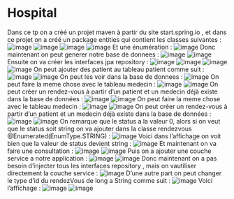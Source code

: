 
# Hospital
Dans ce tp on a créé un projet maven à partir du site start.spring.io , et dans ce projet on a créé un package entities qui contient les classes suivantes :
![image](https://github.com/baayaouiimane/TP2/assets/167249908/979705e6-4332-4f90-9d9e-896d94eeebab)
![image](https://github.com/baayaouiimane/TP2/assets/167249908/1e1c4778-c57b-4194-8aee-aaa2964259f0)
![image](https://github.com/baayaouiimane/TP2/assets/167249908/25c63102-4660-4606-975b-2fd80d2f08cc)
![image](https://github.com/baayaouiimane/TP2/assets/167249908/6191bb53-a396-4b09-92e5-fa8d7364913c)
Et une énumération :
![image](https://github.com/baayaouiimane/TP2/assets/167249908/6f302552-14d6-4595-9b6f-3d60c9917293)
Donc maintenant on peut generer notre base de donnees :
![image](https://github.com/baayaouiimane/TP2/assets/167249908/6a362b84-e629-42a1-8044-b1e7d3327760)
![image](https://github.com/baayaouiimane/TP2/assets/167249908/4ab4a01e-079f-4606-912d-ec91b856d555)
Ensuite on va créer les interfaces jpa repository :
![image](https://github.com/baayaouiimane/TP2/assets/167249908/3de4be7c-6215-41d1-99d8-73bedd8b86d4)
![image](https://github.com/baayaouiimane/TP2/assets/167249908/4f827e7c-bb65-4685-8314-e937528ee5cf)
![image](https://github.com/baayaouiimane/TP2/assets/167249908/d94d07b0-81cf-4203-9958-4088cf88ce4c)
![image](https://github.com/baayaouiimane/TP2/assets/167249908/4bef5363-afe5-4da6-a917-f9283b811e30)
On peut ajouter des patient au tableau patient comme suit :
![image](https://github.com/baayaouiimane/TP2/assets/167249908/28bb942b-4fe2-4b9e-ba53-04180a73d257)
![image](https://github.com/baayaouiimane/TP2/assets/167249908/cffdfa07-55a7-4c31-9a9f-0d7caa7988e4)
On peut les voir dans la base de donnees :
![image](https://github.com/baayaouiimane/TP2/assets/167249908/d452e31c-9ecf-4076-8440-76350ce9d5f7)
On peut faire la meme chose avec le tableau medecin :
![image](https://github.com/baayaouiimane/TP2/assets/167249908/9c09a9dc-6b39-4e36-ad03-9c59fc41c4d1)
![image](https://github.com/baayaouiimane/TP2/assets/167249908/eb0ca541-2395-415f-ac74-fa2f3bc55030)
On peut créer un rendez-vous à partir d’un patient et un medecin déjà existe dans la base de données :
![image](https://github.com/baayaouiimane/TP2/assets/167249908/08f4f665-5175-4b86-b8ae-5a57269f3ac0)
![image](https://github.com/baayaouiimane/TP2/assets/167249908/e4b81542-02e0-4493-8618-71b0a884083d)
On peut faire la meme chose avec le tableau medecin :
![image](https://github.com/baayaouiimane/TP2/assets/167249908/5cdb18fe-135e-4cf9-bd7a-8a23d95dd67f)
![image](https://github.com/baayaouiimane/TP2/assets/167249908/2d65ad91-6389-4e97-a206-21d20f278a59)
On peut créer un rendez-vous à partir d’un patient et un medecin déjà existe dans la base de données :
![image](https://github.com/baayaouiimane/TP2/assets/167249908/88153348-4b17-4289-943b-b918f0f906b9)
![image](https://github.com/baayaouiimane/TP2/assets/167249908/1507747c-8761-4efc-9cec-e02c15b02344)
On remarque que le status a la valeur 0, alors si on veut que le status soit string on va ajouter dans la classe rendezvous 
@Enumerated(EnumType.STRING) :
![image](https://github.com/baayaouiimane/TP2/assets/167249908/62271d8d-58d8-4e3c-a094-253fe36f77f7)
Voici dans l’affichage on voit bien que la valeur de status devient string :
![image](https://github.com/baayaouiimane/TP2/assets/167249908/66092c2a-d88c-41ca-aa5b-a0a91d40ae25)
Et maintenant on va faire une consultation :
![image](https://github.com/baayaouiimane/TP2/assets/167249908/f69e47eb-f259-44a9-9d58-3ba8cf192f79)
![image](https://github.com/baayaouiimane/TP2/assets/167249908/0a027e1e-d17e-4963-80e6-002d5e46c0f8)
Puis on a ajouter une couche service a notre application :
![image](https://github.com/baayaouiimane/TP2/assets/167249908/d922c04f-6d62-4aac-ba4f-a4762ae8b9e6)
![image](https://github.com/baayaouiimane/TP2/assets/167249908/a1fc0564-d29c-4a7a-91b7-a6dd79873dcf)
Donc maintenant on a pas besoin d’injecter tous les interfaces repository , mais on vautiliser directement la couche service :
![image](https://github.com/baayaouiimane/TP2/assets/167249908/d3e361b2-61c4-4f0f-b78d-0dbf5efc40cc)
D’une autre part on peut changer le type d’id du rendezVous de long a String comme suit :
![image](https://github.com/baayaouiimane/TP2/assets/167249908/1ee528a9-933e-4a20-a53b-ac8483cddf2a)
Voici l’affichage :
![image](https://github.com/baayaouiimane/TP2/assets/167249908/9d30f1c9-7bb6-4384-97ea-f3c2d5cb1b0e)
![image](https://github.com/baayaouiimane/TP2/assets/167249908/42ee1719-ab4d-49cb-ab93-dd845d284502)
































